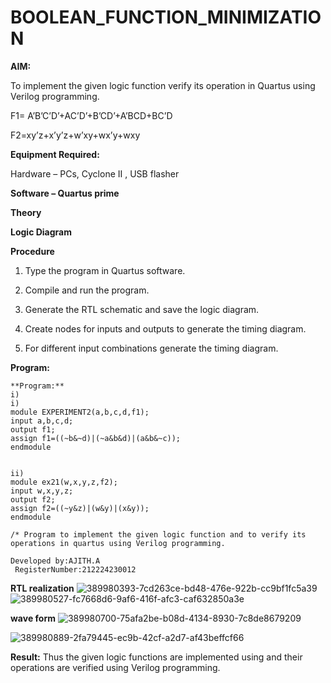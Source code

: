 # BOOLEAN_FUNCTION_MINIMIZATION

**AIM:**

To implement the given logic function verify its operation in Quartus using Verilog programming.

F1= A’B’C’D’+AC’D’+B’CD’+A’BCD+BC’D 

F2=xy’z+x’y’z+w’xy+wx’y+wxy

**Equipment Required:**

Hardware – PCs, Cyclone II , USB flasher

**Software – Quartus prime**

**Theory**

**Logic Diagram**

**Procedure**

1.	Type the program in Quartus software.

2.	Compile and run the program.

3.	Generate the RTL schematic and save the logic diagram.

4.	Create nodes for inputs and outputs to generate the timing diagram.

5.	For different input combinations generate the timing diagram.


**Program:**
~~~
**Program:**
i)
i)
module EXPERIMENT2(a,b,c,d,f1);
input a,b,c,d;
output f1;
assign f1=((~b&~d)|(~a&b&d)|(a&b&~c));
endmodule


ii)
module ex21(w,x,y,z,f2);
input w,x,y,z;
output f2;
assign f2=((~y&z)|(w&y)|(x&y));
endmodule

/* Program to implement the given logic function and to verify its operations in quartus using Verilog programming. 

Developed by:AJITH.A
 RegisterNumber:212224230012
~~~

**RTL realization**
![389980393-7cd263ce-bd48-476e-922b-cc9bf1fc5a39](https://github.com/user-attachments/assets/70f63af3-8c47-48c4-a092-fc7a05422d8c)
![389980527-fc7668d6-9af6-416f-afc3-caf632850a3e](https://github.com/user-attachments/assets/fb3e6493-96f5-4e0c-8107-eb5b24195515)

**wave form**
![389980700-75afa2be-b08d-4134-8930-7c8de8679209](https://github.com/user-attachments/assets/12129510-1ac4-4838-9941-d4cbda119417)

![389980889-2fa79445-ec9b-42cf-a2d7-af43beffcf66](https://github.com/user-attachments/assets/03ace4f3-c04e-4c71-a676-41a7c4fb087b)

**Result:**
Thus the given logic functions are implemented using and their operations are verified using Verilog programming.


